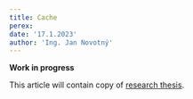```yaml
---
title: Cache
perex:
date: '17.1.2023'
author: 'Ing. Jan Novotný'
---
```


**Work in progress**

This article will contain copy of [research thesis](https://evitadb.io/research/in-memory/thesis#cache).